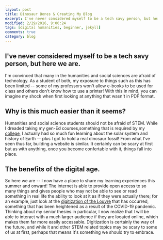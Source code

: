 ```yaml
---
layout: post
title: Dinosaur Bones & Creating My Blog
excerpt: I've never considered myself to be a tech savy person, but here we are.
modified: 2/29/2016, 9:00:24
tags: [digital humanities, beginner, jekyll]
comments: true
category: blog
---
```


## I've never considered myself to be a tech savy person, but here we are.
I'm convinced that many in the humanities and social sciences are afraid of technology.  As a student of both, my exposure to things such as this has been limited -- some of my professors won't allow e-books to be used for class and others don't know how to use a printer!  With this in mind, you can imagine my shock when first looking at anything that wasn't in PDF format. 

## Why is this much easier than it seems?
Humanities and social science students should not be afraid of STEM.  While I dreaded taking my gen-Ed courses,something that is required by my <a href="https://www.union.edu/common-curriculum">college</a>, I actually had so much fun learning about the solar system and history of Earth -- plus I got to hold a real dinosaur fossil!  From what I've seen thus far, building a website is similar.  It certainly can be scary at first but as with anything, once you become confertable with it, things fall into place.

## The benefits of the digital age.
So here we are -- I now have a place to share my learning experiences this summer and onward!  The internet is able to provide open access to so many things and gives people who may not be able to see or read something in real life the ability to look at it as if they were actually there; for an example, just look at the <a href="https://www.npr.org/2021/03/30/982258972/not-heading-to-paris-this-summer-the-louvre-has-digitized-482-000-artworks">digitization of the Louvre</a> that has occurred, something that has been heightened as a result of the COVID-19 pandemic.  Thinking about my senior thesies in particular, I now realize that I will be able to interact with a much larger audience if they are located online, which makes them far more easily accessable.  Digitization is certainly the way of the future, and while it and other STEM related topics may be scary to some of us at first, perhaps that means it's something we should try to embrace.

